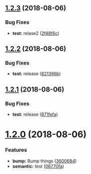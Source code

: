## [1.2.3](https://github.com/formicarium/tanajura/compare/v1.2.2...v1.2.3) (2018-08-06)


### Bug Fixes

* **test:** relase2 ([2f48f6c](https://github.com/formicarium/tanajura/commit/2f48f6c))

## [1.2.2](https://github.com/formicarium/tanajura/compare/v1.2.1...v1.2.2) (2018-08-06)


### Bug Fixes

* **test:** release ([821396b](https://github.com/formicarium/tanajura/commit/821396b))

## [1.2.1](https://github.com/formicarium/tanajura/compare/v1.2.0...v1.2.1) (2018-08-06)


### Bug Fixes

* **test:** release ([871fefa](https://github.com/formicarium/tanajura/commit/871fefa))

# [1.2.0](https://github.com/formicarium/tanajura/compare/v1.1.0...v1.2.0) (2018-08-06)


### Features

* **bump:** Bump things ([3600684](https://github.com/formicarium/tanajura/commit/3600684))
* **semantic:** test ([06770fa](https://github.com/formicarium/tanajura/commit/06770fa))
